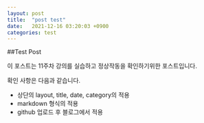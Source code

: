 ```yaml
---
layout: post
title:  "post test"
date:   2021-12-16 03:20:03 +0900
categories: test
---
```


##Test Post

이 포스트는 11주차 강의를 실습하고 정상작동을 확인하기위한 포스트입니다.

확인 사항은 다음과 같습니다.

- 상단의 layout, title, date, category의 적용
- markdown 형식의 적용 
- github 업로드 후 블로그에서 적용
